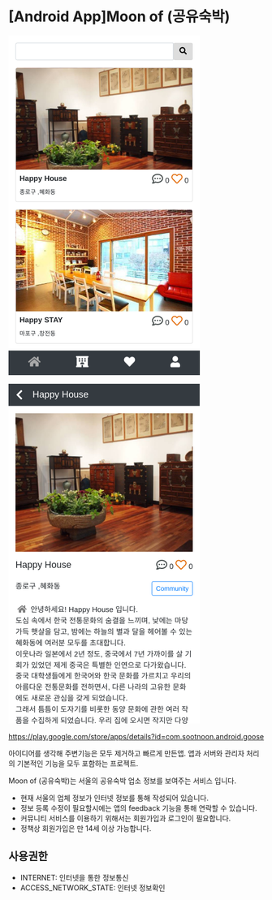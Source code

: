# [Android App]Moon of (공유숙박)

<!--
description = 정리자료
tag = android, app, project, moonof, 공유숙박
-->

![moonof](images/goose1.png)

![moonof](images/goose2.png)

https://play.google.com/store/apps/details?id=com.sootnoon.android.goose

아이디어를 생각해 주변기능은 모두 제거하고 빠르게 만든앱.
앱과 서버와 관리자 처리의 기본적인 기능을 모두 포함하는 프로젝트.

Moon of (공유숙박)는 서울의 공유숙박 업소 정보를 보여주는 서비스 입니다.
- 현재 서울의 업체 정보가 인터넷 정보를 통해 작성되어 있습니다.
- 정보 등록 수정이 필요할시에는 앱의 feedback 기능을 통해 연락할 수 있습니다.
- 커뮤니티 서비스를 이용하기 위해서는 회원가입과 로그인이 필요합니다.
- 정책상 회원가입은 만 14세 이상 가능합니다.

## 사용권한
- INTERNET: 인터넷을 통한 정보통신
- ACCESS_NETWORK_STATE: 인터넷 정보확인
